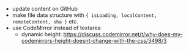 * update content on GitHub
* make file data structure with `{ isLoading, localContent, remoteContent, sha }` etc.
* use CodeMirror instead of textarea
  * dynamic height: https://discuss.codemirror.net/t/why-does-my-codemirrors-height-doesnt-change-with-the-css/3498/3